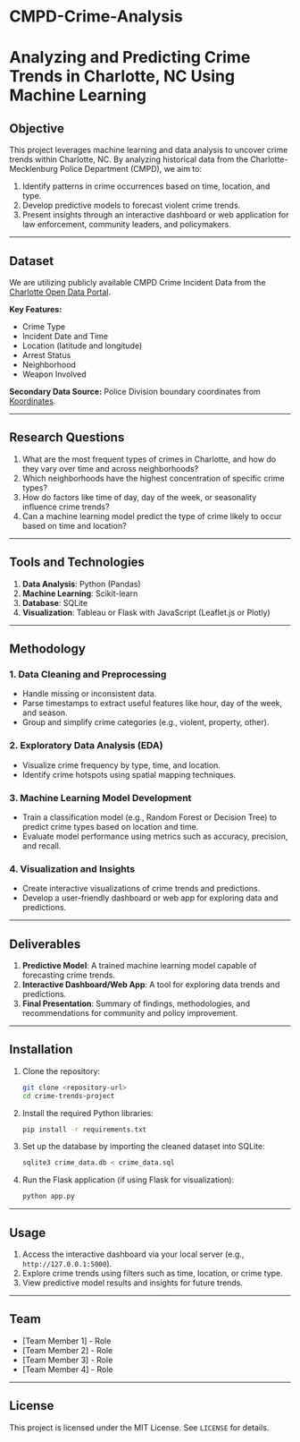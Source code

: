 # CMPD-Crime-Analysis
# Analyzing and Predicting Crime Trends in Charlotte, NC Using Machine Learning

## Objective
This project leverages machine learning and data analysis to uncover crime trends within Charlotte, NC. By analyzing historical data from the Charlotte-Mecklenburg Police Department (CMPD), we aim to:

1. Identify patterns in crime occurrences based on time, location, and type.
2. Develop predictive models to forecast violent crime trends.
3. Present insights through an interactive dashboard or web application for law enforcement, community leaders, and policymakers.

---

## Dataset
We are utilizing publicly available CMPD Crime Incident Data from the [Charlotte Open Data Portal](https://data.charlottenc.gov/datasets/charlotte%3A%3Acmpd-incidents-1/about?utm_source=chatgpt.com).

**Key Features:**
- Crime Type
- Incident Date and Time
- Location (latitude and longitude)
- Arrest Status
- Neighborhood
- Weapon Involved

**Secondary Data Source:**
Police Division boundary coordinates from [Koordinates](https://koordinates.com/layer/96916-charlotte-nc-police-divisions/).

---

## Research Questions
1. What are the most frequent types of crimes in Charlotte, and how do they vary over time and across neighborhoods?
2. Which neighborhoods have the highest concentration of specific crime types?
3. How do factors like time of day, day of the week, or seasonality influence crime trends?
4. Can a machine learning model predict the type of crime likely to occur based on time and location?

---

## Tools and Technologies
1. **Data Analysis**: Python (Pandas)
2. **Machine Learning**: Scikit-learn
3. **Database**: SQLite
4. **Visualization**: Tableau or Flask with JavaScript (Leaflet.js or Plotly)

---

## Methodology

### 1. Data Cleaning and Preprocessing
- Handle missing or inconsistent data.
- Parse timestamps to extract useful features like hour, day of the week, and season.
- Group and simplify crime categories (e.g., violent, property, other).

### 2. Exploratory Data Analysis (EDA)
- Visualize crime frequency by type, time, and location.
- Identify crime hotspots using spatial mapping techniques.

### 3. Machine Learning Model Development
- Train a classification model (e.g., Random Forest or Decision Tree) to predict crime types based on location and time.
- Evaluate model performance using metrics such as accuracy, precision, and recall.

### 4. Visualization and Insights
- Create interactive visualizations of crime trends and predictions.
- Develop a user-friendly dashboard or web app for exploring data and predictions.

---

## Deliverables
1. **Predictive Model**: A trained machine learning model capable of forecasting crime trends.
2. **Interactive Dashboard/Web App**: A tool for exploring data trends and predictions.
3. **Final Presentation**: Summary of findings, methodologies, and recommendations for community and policy improvement.

---

## Installation

1. Clone the repository:
   ```bash
   git clone <repository-url>
   cd crime-trends-project
   ```

2. Install the required Python libraries:
   ```bash
   pip install -r requirements.txt
   ```

3. Set up the database by importing the cleaned dataset into SQLite:
   ```bash
   sqlite3 crime_data.db < crime_data.sql
   ```

4. Run the Flask application (if using Flask for visualization):
   ```bash
   python app.py
   ```

---

## Usage
1. Access the interactive dashboard via your local server (e.g., `http://127.0.0.1:5000`).
2. Explore crime trends using filters such as time, location, or crime type.
3. View predictive model results and insights for future trends.

---

## Team
- [Team Member 1] - Role
- [Team Member 2] - Role
- [Team Member 3] - Role
- [Team Member 4] - Role

---

## License
This project is licensed under the MIT License. See `LICENSE` for details.
